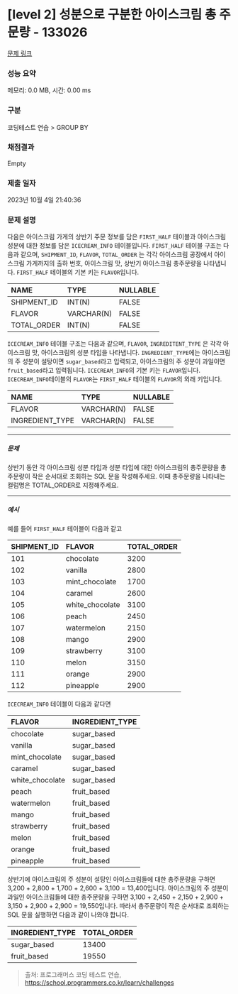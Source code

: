 # [level 2] 성분으로 구분한 아이스크림 총 주문량 - 133026 

[문제 링크](https://school.programmers.co.kr/learn/courses/30/lessons/133026) 

### 성능 요약

메모리: 0.0 MB, 시간: 0.00 ms

### 구분

코딩테스트 연습 > GROUP BY

### 채점결과

Empty

### 제출 일자

2023년 10월 4일 21:40:36

### 문제 설명

<p style="user-select: auto;">다음은 아이스크림 가게의 상반기 주문 정보를 담은 <code style="user-select: auto;">FIRST_HALF</code> 테이블과 아이스크림 성분에 대한 정보를 담은 <code style="user-select: auto;">ICECREAM_INFO</code> 테이블입니다. <code style="user-select: auto;">FIRST_HALF</code> 테이블 구조는 다음과 같으며, <code style="user-select: auto;">SHIPMENT_ID</code>, <code style="user-select: auto;">FLAVOR</code>, <code style="user-select: auto;">TOTAL_ORDER</code> 는 각각 아이스크림 공장에서 아이스크림 가게까지의 출하 번호, 아이스크림 맛, 상반기 아이스크림 총주문량을 나타냅니다. <code style="user-select: auto;">FIRST_HALF</code> 테이블의 기본 키는 <code style="user-select: auto;">FLAVOR</code>입니다.</p>
<table class="table" style="user-select: auto;">
        <thead style="user-select: auto;"><tr style="user-select: auto;">
<th style="text-align: left; user-select: auto;">NAME</th>
<th style="text-align: left; user-select: auto;">TYPE</th>
<th style="user-select: auto;">NULLABLE</th>
</tr>
</thead>
        <tbody style="user-select: auto;"><tr style="user-select: auto;">
<td style="text-align: left; user-select: auto;">SHIPMENT_ID</td>
<td style="text-align: left; user-select: auto;">INT(N)</td>
<td style="user-select: auto;">FALSE</td>
</tr>
<tr style="user-select: auto;">
<td style="text-align: left; user-select: auto;">FLAVOR</td>
<td style="text-align: left; user-select: auto;">VARCHAR(N)</td>
<td style="user-select: auto;">FALSE</td>
</tr>
<tr style="user-select: auto;">
<td style="text-align: left; user-select: auto;">TOTAL_ORDER</td>
<td style="text-align: left; user-select: auto;">INT(N)</td>
<td style="user-select: auto;">FALSE</td>
</tr>
</tbody>
      </table>
<p style="user-select: auto;"><code style="user-select: auto;">ICECREAM_INFO</code> 테이블 구조는 다음과 같으며, <code style="user-select: auto;">FLAVOR</code>, <code style="user-select: auto;">INGREDITENT_TYPE</code> 은 각각 아이스크림 맛, 아이스크림의 성분 타입을 나타냅니다. <code style="user-select: auto;">INGREDIENT_TYPE</code>에는 아이스크림의 주 성분이 설탕이면 <code style="user-select: auto;">sugar_based</code>라고 입력되고, 아이스크림의 주 성분이 과일이면 <code style="user-select: auto;">fruit_based</code>라고 입력됩니다. <code style="user-select: auto;">ICECREAM_INFO</code>의 기본 키는 <code style="user-select: auto;">FLAVOR</code>입니다. <code style="user-select: auto;">ICECREAM_INFO</code>테이블의 <code style="user-select: auto;">FLAVOR</code>는 <code style="user-select: auto;">FIRST_HALF</code> 테이블의  <code style="user-select: auto;">FLAVOR</code>의 외래 키입니다.</p>
<table class="table" style="user-select: auto;">
        <thead style="user-select: auto;"><tr style="user-select: auto;">
<th style="text-align: left; user-select: auto;">NAME</th>
<th style="text-align: left; user-select: auto;">TYPE</th>
<th style="user-select: auto;">NULLABLE</th>
</tr>
</thead>
        <tbody style="user-select: auto;"><tr style="user-select: auto;">
<td style="text-align: left; user-select: auto;">FLAVOR</td>
<td style="text-align: left; user-select: auto;">VARCHAR(N)</td>
<td style="user-select: auto;">FALSE</td>
</tr>
<tr style="user-select: auto;">
<td style="text-align: left; user-select: auto;">INGREDIENT_TYPE</td>
<td style="text-align: left; user-select: auto;">VARCHAR(N)</td>
<td style="user-select: auto;">FALSE</td>
</tr>
</tbody>
      </table>
<hr style="user-select: auto;">

<h5 style="user-select: auto;">문제</h5>

<p style="user-select: auto;">상반기 동안 각 아이스크림 성분 타입과 성분 타입에 대한 아이스크림의 총주문량을 총주문량이 작은 순서대로 조회하는 SQL 문을 작성해주세요. 이때 총주문량을 나타내는 컬럼명은 TOTAL_ORDER로 지정해주세요.</p>

<hr style="user-select: auto;">

<h5 style="user-select: auto;">예시</h5>

<p style="user-select: auto;">예를 들어 <code style="user-select: auto;">FIRST_HALF</code> 테이블이 다음과 같고</p>
<table class="table" style="user-select: auto;">
        <thead style="user-select: auto;"><tr style="user-select: auto;">
<th style="text-align: left; user-select: auto;">SHIPMENT_ID</th>
<th style="text-align: left; user-select: auto;">FLAVOR</th>
<th style="user-select: auto;">TOTAL_ORDER</th>
</tr>
</thead>
        <tbody style="user-select: auto;"><tr style="user-select: auto;">
<td style="text-align: left; user-select: auto;">101</td>
<td style="text-align: left; user-select: auto;">chocolate</td>
<td style="user-select: auto;">3200</td>
</tr>
<tr style="user-select: auto;">
<td style="text-align: left; user-select: auto;">102</td>
<td style="text-align: left; user-select: auto;">vanilla</td>
<td style="user-select: auto;">2800</td>
</tr>
<tr style="user-select: auto;">
<td style="text-align: left; user-select: auto;">103</td>
<td style="text-align: left; user-select: auto;">mint_chocolate</td>
<td style="user-select: auto;">1700</td>
</tr>
<tr style="user-select: auto;">
<td style="text-align: left; user-select: auto;">104</td>
<td style="text-align: left; user-select: auto;">caramel</td>
<td style="user-select: auto;">2600</td>
</tr>
<tr style="user-select: auto;">
<td style="text-align: left; user-select: auto;">105</td>
<td style="text-align: left; user-select: auto;">white_chocolate</td>
<td style="user-select: auto;">3100</td>
</tr>
<tr style="user-select: auto;">
<td style="text-align: left; user-select: auto;">106</td>
<td style="text-align: left; user-select: auto;">peach</td>
<td style="user-select: auto;">2450</td>
</tr>
<tr style="user-select: auto;">
<td style="text-align: left; user-select: auto;">107</td>
<td style="text-align: left; user-select: auto;">watermelon</td>
<td style="user-select: auto;">2150</td>
</tr>
<tr style="user-select: auto;">
<td style="text-align: left; user-select: auto;">108</td>
<td style="text-align: left; user-select: auto;">mango</td>
<td style="user-select: auto;">2900</td>
</tr>
<tr style="user-select: auto;">
<td style="text-align: left; user-select: auto;">109</td>
<td style="text-align: left; user-select: auto;">strawberry</td>
<td style="user-select: auto;">3100</td>
</tr>
<tr style="user-select: auto;">
<td style="text-align: left; user-select: auto;">110</td>
<td style="text-align: left; user-select: auto;">melon</td>
<td style="user-select: auto;">3150</td>
</tr>
<tr style="user-select: auto;">
<td style="text-align: left; user-select: auto;">111</td>
<td style="text-align: left; user-select: auto;">orange</td>
<td style="user-select: auto;">2900</td>
</tr>
<tr style="user-select: auto;">
<td style="text-align: left; user-select: auto;">112</td>
<td style="text-align: left; user-select: auto;">pineapple</td>
<td style="user-select: auto;">2900</td>
</tr>
</tbody>
      </table>
<p style="user-select: auto;"><code style="user-select: auto;">ICECREAM_INFO</code> 테이블이 다음과 같다면</p>
<table class="table" style="user-select: auto;">
        <thead style="user-select: auto;"><tr style="user-select: auto;">
<th style="text-align: left; user-select: auto;">FLAVOR</th>
<th style="text-align: left; user-select: auto;">INGREDIENT_TYPE</th>
</tr>
</thead>
        <tbody style="user-select: auto;"><tr style="user-select: auto;">
<td style="text-align: left; user-select: auto;">chocolate</td>
<td style="text-align: left; user-select: auto;">sugar_based</td>
</tr>
<tr style="user-select: auto;">
<td style="text-align: left; user-select: auto;">vanilla</td>
<td style="text-align: left; user-select: auto;">sugar_based</td>
</tr>
<tr style="user-select: auto;">
<td style="text-align: left; user-select: auto;">mint_chocolate</td>
<td style="text-align: left; user-select: auto;">sugar_based</td>
</tr>
<tr style="user-select: auto;">
<td style="text-align: left; user-select: auto;">caramel</td>
<td style="text-align: left; user-select: auto;">sugar_based</td>
</tr>
<tr style="user-select: auto;">
<td style="text-align: left; user-select: auto;">white_chocolate</td>
<td style="text-align: left; user-select: auto;">sugar_based</td>
</tr>
<tr style="user-select: auto;">
<td style="text-align: left; user-select: auto;">peach</td>
<td style="text-align: left; user-select: auto;">fruit_based</td>
</tr>
<tr style="user-select: auto;">
<td style="text-align: left; user-select: auto;">watermelon</td>
<td style="text-align: left; user-select: auto;">fruit_based</td>
</tr>
<tr style="user-select: auto;">
<td style="text-align: left; user-select: auto;">mango</td>
<td style="text-align: left; user-select: auto;">fruit_based</td>
</tr>
<tr style="user-select: auto;">
<td style="text-align: left; user-select: auto;">strawberry</td>
<td style="text-align: left; user-select: auto;">fruit_based</td>
</tr>
<tr style="user-select: auto;">
<td style="text-align: left; user-select: auto;">melon</td>
<td style="text-align: left; user-select: auto;">fruit_based</td>
</tr>
<tr style="user-select: auto;">
<td style="text-align: left; user-select: auto;">orange</td>
<td style="text-align: left; user-select: auto;">fruit_based</td>
</tr>
<tr style="user-select: auto;">
<td style="text-align: left; user-select: auto;">pineapple</td>
<td style="text-align: left; user-select: auto;">fruit_based</td>
</tr>
</tbody>
      </table>
<p style="user-select: auto;">상반기에 아이스크림의 주 성분이 설탕인 아이스크림들에 대한 총주문량을 구하면 3,200 + 2,800 + 1,700 + 2,600 + 3,100 = 13,400입니다.  아이스크림의 주 성분이 과일인 아이스크림들에 대한 총주문량을 구하면 3,100 + 2,450 + 2,150 + 2,900 + 3,150 + 2,900 + 2,900 = 19,550입니다. 따라서 총주문량이 작은 순서대로 조회하는 SQL 문을 실행하면 다음과 같이 나와야 합니다. </p>
<table class="table" style="user-select: auto;">
        <thead style="user-select: auto;"><tr style="user-select: auto;">
<th style="text-align: left; user-select: auto;">INGREDIENT_TYPE</th>
<th style="user-select: auto;">TOTAL_ORDER</th>
</tr>
</thead>
        <tbody style="user-select: auto;"><tr style="user-select: auto;">
<td style="text-align: left; user-select: auto;">sugar_based</td>
<td style="user-select: auto;">13400</td>
</tr>
<tr style="user-select: auto;">
<td style="text-align: left; user-select: auto;">fruit_based</td>
<td style="user-select: auto;">19550</td>
</tr>
</tbody>
      </table>

> 출처: 프로그래머스 코딩 테스트 연습, https://school.programmers.co.kr/learn/challenges